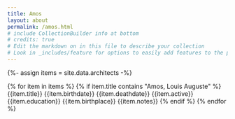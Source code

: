 ```yaml
---
title: Amos
layout: about
permalink: /amos.html
# include CollectionBuilder info at bottom
# credits: true
# Edit the markdown on in this file to describe your collection
# Look in _includes/feature for options to easily add features to the page
---
```


{%- assign items = site.data.architects -%}

{% for item in items %}
{% if item.title contains "Amos, Louis Auguste" %}
{{item.title}}
{{item.birthdate}}
{{item.deathdate}}
{{item.active}}
{{item.education}}
{{item.birthplace}}
{{item.notes}}
{% endif %}
{% endfor %}